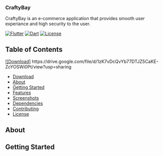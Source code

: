 ### CraftyBay

CraftyBay is an e-commerce application that provides smooth user experiance and high security to the user.

[![Flutter](https://img.shields.io/badge/Flutter-2.8.0-blue?logo=flutter)](https://flutter.dev/)
[![Dart](https://img.shields.io/badge/Dart-2.15.0-blue?logo=dart)](https://dart.dev/)
[![License](https://img.shields.io/badge/License-MIT-green)](LICENSE)

## Table of Contents

[![Download]]([https://flutter.dev/](https://drive.google.com/file/d/1zK7vDcQvYb77DTJZ5CaKE-ZcYOSWi0Pt/view?usp=sharing))
https://drive.google.com/file/d/1zK7vDcQvYb77DTJZ5CaKE-ZcYOSWi0Pt/view?usp=sharing
- [Download](#download)
- [About](#about)
- [Getting Started](#getting-started)
- [Features](#features)
- [Screenshots](#screenshots)
- [Dependencies](#dependencies)
- [Contributing](#contributing)
- [License](#license)

## About



## Getting Started
